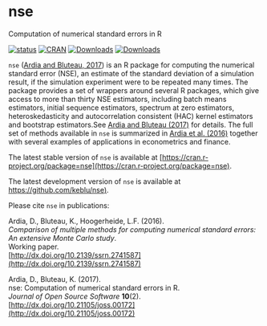 # nse
Computation of numerical standard errors in R

[![status](http://joss.theoj.org/papers/9ad602c309d8cbd10ecdc546fdb25462/status.svg)](http://joss.theoj.org/papers/9ad602c309d8cbd10ecdc546fdb25462)
[![CRAN](http://www.r-pkg.org/badges/version/nse)](https://cran.r-project.org/package=nse) 
[![Downloads](http://cranlogs.r-pkg.org/badges/nse?color=brightgreen)](http://www.r-pkg.org/pkg/nse)
[![Downloads](http://cranlogs.r-pkg.org/badges/grand-total/nse?color=brightgreen)](http://www.r-pkg.org/pkg/nse)

`nse` ([Ardia and Bluteau, 2017](http://dx.doi.org/10.21105/joss.00172)) is an R package for computing the numerical standard error (NSE), an estimate 
of the standard deviation of a simulation result, if the simulation experiment were to be repeated 
many times. The package provides a set of wrappers around several R packages, which give access to 
more than thirty NSE estimators, including batch means estimators, initial sequence 
estimators, spectrum at zero estimators, heteroskedasticity and autocorrelation 
consistent (HAC) kernel estimators and bootstrap estimators.See [Ardia and Bluteau (2017)](http://dx.doi.org/10.21105/joss.00172) for details. The full set of methods available in `nse` is summarized in [Ardia et al. (2016)](http://dx.doi.org/10.2139/ssrn.2741587) together with several examples of applications in econometrics and finance.

The latest stable version of `nse` is available at [https://cran.r-project.org/package=nse](https://cran.r-project.org/package=nse).

The latest development version of `nse` is available at [https://github.com/keblu/nse)](https://github.com/keblu/nse).

Please cite `nse` in publications:

Ardia, D., Bluteau, K., Hoogerheide, L.F. (2016).      
_Comparison of multiple methods for computing numerical standard errors: An extensive Monte Carlo study_.      
Working paper.     
[http://dx.doi.org/10.2139/ssrn.2741587](http://dx.doi.org/10.2139/ssrn.2741587)  

Ardia, D., Bluteau, K. (2017).      
nse: Computation of numerical standard errors in R.     
_Journal of Open Source Software_ **10**(2).    
[http://dx.doi.org/10.21105/joss.00172](http://dx.doi.org/10.21105/joss.00172)  